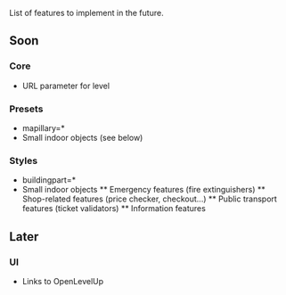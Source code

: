 List of features to implement in the future.

## Soon
### Core
* URL parameter for level

### Presets
* mapillary=*
* Small indoor objects (see below)

### Styles
* buildingpart=*
* Small indoor objects
** Emergency features (fire extinguishers)
** Shop-related features (price checker, checkout...)
** Public transport features (ticket validators)
** Information features

## Later
### UI
* Links to OpenLevelUp
